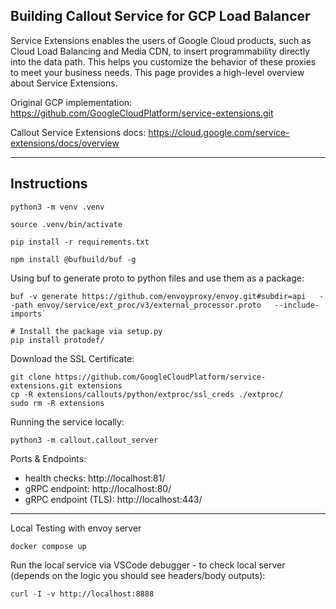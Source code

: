 ## Building Callout Service for GCP Load Balancer

Service Extensions enables the users of Google Cloud products, such as Cloud Load Balancing and Media CDN, to insert programmability directly into the data path. This helps you customize the behavior of these proxies to meet your business needs. This page provides a high-level overview about Service Extensions.

Original GCP implementation: https://github.com/GoogleCloudPlatform/service-extensions.git   

Callout Service Extensions docs: https://cloud.google.com/service-extensions/docs/overview   


---


## Instructions

```
python3 -m venv .venv

source .venv/bin/activate

pip install -r requirements.txt 

npm install @bufbuild/buf -g
```

Using buf to generate proto to python files and use them as a package:

```
buf -v generate https://github.com/envoyproxy/envoy.git#subdir=api   --path envoy/service/ext_proc/v3/external_processor.proto   --include-imports`

# Install the package via setup.py
pip install protodef/ 
```

Download the SSL Certificate:

```
git clone https://github.com/GoogleCloudPlatform/service-extensions.git extensions 
cp -R extensions/callouts/python/extproc/ssl_creds ./extproc/ 
sudo rm -R extensions
```

Running the service locally:

```
python3 -m callout.callout_server
```

Ports & Endpoints:

   -  health checks: http://localhost:81/   
   -  gRPC endpoint: http://localhost:80/  
   -  gRPC endpoint (TLS): http://localhost:443/

---

Local Testing with envoy server

`docker compose up`

Run the local service via VSCode debugger - to check local server (depends on the logic you should see headers/body outputs):

`curl -I -v http://localhost:8888`
